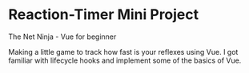 # Reaction-Timer Mini Project

The Net Ninja - Vue for beginner

Making a little game to track how fast is your reflexes using Vue. I got familiar with lifecycle hooks and implement some of the basics of Vue.